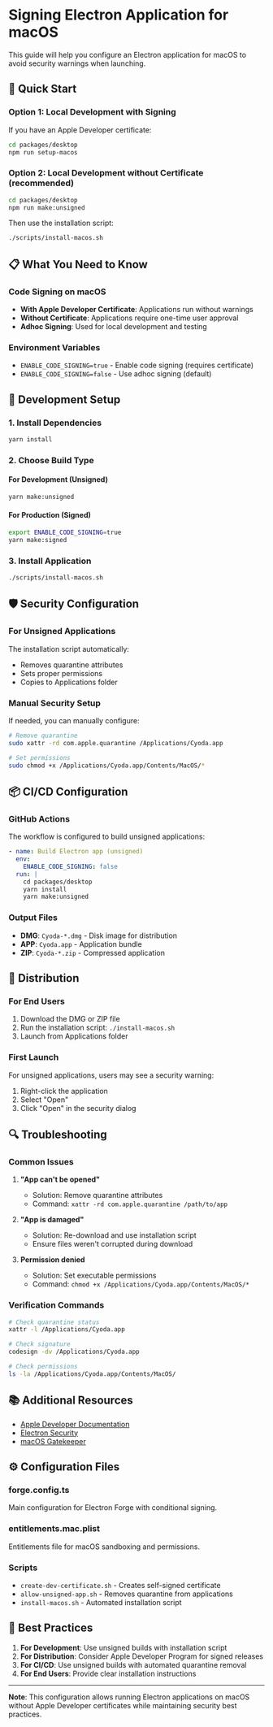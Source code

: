 # Signing Electron Application for macOS

This guide will help you configure an Electron application for macOS to avoid security warnings when launching.

## 🚀 Quick Start

### Option 1: Local Development with Signing

If you have an Apple Developer certificate:

```bash
cd packages/desktop
npm run setup-macos
```

### Option 2: Local Development without Certificate (recommended)

```bash
cd packages/desktop
npm run make:unsigned
```

Then use the installation script:

```bash
./scripts/install-macos.sh
```

## 📋 What You Need to Know

### Code Signing on macOS

- **With Apple Developer Certificate**: Applications run without warnings
- **Without Certificate**: Applications require one-time user approval
- **Adhoc Signing**: Used for local development and testing

### Environment Variables

- `ENABLE_CODE_SIGNING=true` - Enable code signing (requires certificate)
- `ENABLE_CODE_SIGNING=false` - Use adhoc signing (default)

## 🔧 Development Setup

### 1. Install Dependencies

```bash
yarn install
```

### 2. Choose Build Type

#### For Development (Unsigned)
```bash
yarn make:unsigned
```

#### For Production (Signed)
```bash
export ENABLE_CODE_SIGNING=true
yarn make:signed
```

### 3. Install Application

```bash
./scripts/install-macos.sh
```

## 🛡️ Security Configuration

### For Unsigned Applications

The installation script automatically:
- Removes quarantine attributes
- Sets proper permissions
- Copies to Applications folder

### Manual Security Setup

If needed, you can manually configure:

```bash
# Remove quarantine
sudo xattr -rd com.apple.quarantine /Applications/Cyoda.app

# Set permissions
sudo chmod +x /Applications/Cyoda.app/Contents/MacOS/*
```

## 📦 CI/CD Configuration

### GitHub Actions

The workflow is configured to build unsigned applications:

```yaml
- name: Build Electron app (unsigned)
  env:
    ENABLE_CODE_SIGNING: false
  run: |
    cd packages/desktop
    yarn install
    yarn make:unsigned
```

### Output Files

- **DMG**: `Cyoda-*.dmg` - Disk image for distribution
- **APP**: `Cyoda.app` - Application bundle
- **ZIP**: `Cyoda-*.zip` - Compressed application

## 🚀 Distribution

### For End Users

1. Download the DMG or ZIP file
2. Run the installation script: `./install-macos.sh`
3. Launch from Applications folder

### First Launch

For unsigned applications, users may see a security warning:
1. Right-click the application
2. Select "Open"
3. Click "Open" in the security dialog

## 🔍 Troubleshooting

### Common Issues

1. **"App can't be opened"**
   - Solution: Remove quarantine attributes
   - Command: `xattr -rd com.apple.quarantine /path/to/app`

2. **"App is damaged"**
   - Solution: Re-download and use installation script
   - Ensure files weren't corrupted during download

3. **Permission denied**
   - Solution: Set executable permissions
   - Command: `chmod +x /Applications/Cyoda.app/Contents/MacOS/*`

### Verification Commands

```bash
# Check quarantine status
xattr -l /Applications/Cyoda.app

# Check signature
codesign -dv /Applications/Cyoda.app

# Check permissions
ls -la /Applications/Cyoda.app/Contents/MacOS/
```

## 📚 Additional Resources

- [Apple Developer Documentation](https://developer.apple.com/documentation/security/notarizing_macos_software_before_distribution)
- [Electron Security](https://www.electronjs.org/docs/latest/tutorial/security)
- [macOS Gatekeeper](https://support.apple.com/en-us/HT202491)

## ⚙️ Configuration Files

### forge.config.ts
Main configuration for Electron Forge with conditional signing.

### entitlements.mac.plist
Entitlements file for macOS sandboxing and permissions.

### Scripts
- `create-dev-certificate.sh` - Creates self-signed certificate
- `allow-unsigned-app.sh` - Removes quarantine from applications
- `install-macos.sh` - Automated installation script

## 🎯 Best Practices

1. **For Development**: Use unsigned builds with installation script
2. **For Distribution**: Consider Apple Developer Program for signed releases
3. **For CI/CD**: Use unsigned builds with automated quarantine removal
4. **For End Users**: Provide clear installation instructions

---

**Note**: This configuration allows running Electron applications on macOS without Apple Developer certificates while maintaining security best practices.
